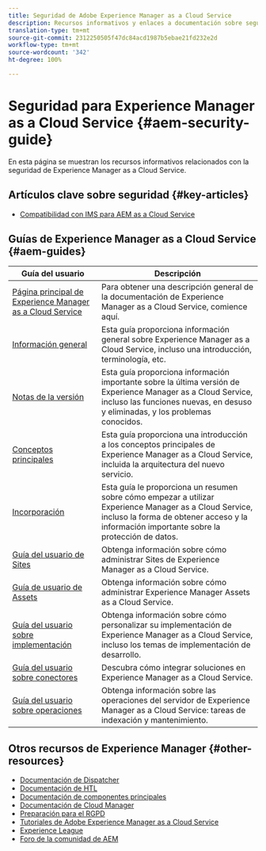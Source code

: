 ```yaml
---
title: Seguridad de Adobe Experience Manager as a Cloud Service
description: Recursos informativos y enlaces a documentación sobre seguridad de Adobe Experience Manager as a Cloud Service
translation-type: tm+mt
source-git-commit: 2312250505f47dc84acd1987b5ebae21fd232e2d
workflow-type: tm+mt
source-wordcount: '342'
ht-degree: 100%

---
```



# Seguridad para Experience Manager as a Cloud Service {#aem-security-guide}

En esta página se muestran los recursos informativos relacionados con la seguridad de Experience Manager as a Cloud Service.

## Artículos clave sobre seguridad {#key-articles}

* [Compatibilidad con IMS para AEM as a Cloud Service](ims-support.md)

## Guías de Experience Manager as a Cloud Service {#aem-guides}

| Guía del usuario | Descripción |
|---|---|
| [Página principal de Experience Manager as a Cloud Service](/help/landing/home.md) | Para obtener una descripción general de la documentación de Experience Manager as a Cloud Service, comience aquí. |
| [Información general](/help/overview/home.md) | Esta guía proporciona información general sobre Experience Manager as a Cloud Service, incluso una introducción, terminología, etc. |
| [Notas de la versión](/help/release-notes/home.md) | Esta guía proporciona información importante sobre la última versión de Experience Manager as a Cloud Service, incluso las funciones nuevas, en desuso y eliminadas, y los problemas conocidos. |
| [Conceptos principales](/help/core-concepts/home.md) | Esta guía proporciona una introducción a los conceptos principales de Experience Manager as a Cloud Service, incluida la arquitectura del nuevo servicio. |
| [Incorporación](/help/onboarding/home.md) | Esta guía le proporciona un resumen sobre cómo empezar a utilizar Experience Manager as a Cloud Service, incluso la forma de obtener acceso y la información importante sobre la protección de datos. |
| [Guía del usuario de Sites](/help/sites-cloud/home.md) | Obtenga información sobre cómo administrar Sites de Experience Manager as a Cloud Service. |
| [Guía de usuario de Assets](/help/assets/home.md) | Obtenga información sobre cómo administrar Experience Manager Assets as a Cloud Service. |
| [Guía del usuario sobre implementación](/help/implementing/home.md) | Obtenga información sobre cómo personalizar su implementación de Experience Manager as a Cloud Service, incluso los temas de implementación de desarrollo. |
| [Guía del usuario sobre conectores](/help/connectors/home.md) | Descubra cómo integrar soluciones en Experience Manager as a Cloud Service. |
| [Guía del usuario sobre operaciones](/help/operations/home.md) | Obtenga información sobre las operaciones del servidor de Experience Manager as a Cloud Service: tareas de indexación y mantenimiento. |

## Otros recursos de Experience Manager {#other-resources}

* [Documentación de Dispatcher](/help/implementing/dispatcher/overview.md)
* [Documentación de HTL](https://docs.adobe.com/content/help/en/experience-manager-htl/using/overview.html)
* [Documentación de componentes principales](https://docs.adobe.com/content/help/en/experience-manager-core-components/using/introduction.html)
* [Documentación de Cloud Manager](https://docs.adobe.com/content/help/en/experience-manager-cloud-manager/using/introduction-to-cloud-manager.html)
* [Preparación para el RGPD](/help/onboarding/data-privacy-and-protection-readiness/aem-readiness.md)
* [Tutoriales de Adobe Experience Manager as a Cloud Service](https://docs.adobe.com/content/help/en/experience-manager-learn/cloud-service/overview.html)
* [Experience League](https://guided.adobe.com/?promoid=K42KVXHD&amp;mv=other#solutions/experience-manager)
* [Foro de la comunidad de AEM](https://forums.adobe.com/community/experience-cloud/marketing-cloud/experience-manager)